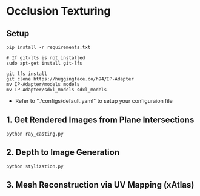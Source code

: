 # Occlusion Texturing

## Setup
```
pip install -r requirements.txt

# If git-lts is not installed
sudo apt-get install git-lfs

git lfs install
git clone https://huggingface.co/h94/IP-Adapter
mv IP-Adapter/models models
mv IP-Adapter/sdxl_models sdxl_models
```
- Refer to "./configs/default.yaml" to setup your configuraion file

## 1. Get Rendered Images from Plane Intersections
```
python ray_casting.py
```

## 2. Depth to Image Generation 
```
python stylization.py
```

## 3. Mesh Reconstruction via UV Mapping (xAtlas)